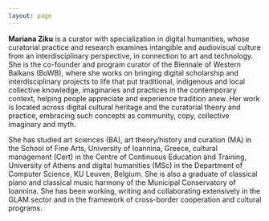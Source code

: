 ```yaml
---
layout: page
---
```



**Mariana Ziku** is a curator with specialization in digital humanities, whose curatorial practice and research examines intangible and audiovisual culture from an interdisciplinary perspective, in connection to art and technology. She is the co-founder and program curator of the Biennale of Western Balkans (BoWB), where she works on bringing digital scholarship and interdisciplinary projects to life that put traditional, indigenous and local collective knowledge, imaginaries and practices in the contemporary context, helping people appreciate and experience tradition anew. Her work is located across digital cultural heritage and the curatorial theory and practice, embracing such concepts as community, copy, collective imaginary and myth.

She has studied art sciences (BA), art theory/history and curation (MA) in the School of Fine Arts, University of Ioannina, Greece, cultural management (Cert) in the Centre of Continuous Education and Training, University of Athens and digital humanities (MSc) in the Department of Computer Science, KU Leuven, Belgium. She is also a graduate of classical piano and classical music harmony of the Municipal Conservatory of Ioannina. She has been working, writing and collaborating extensively in the GLAM sector and in the framework of cross-border cooperation and cultural programs.
